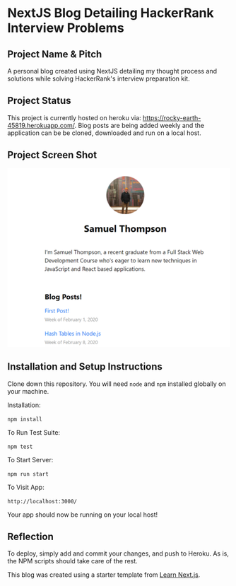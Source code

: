 # NextJS Blog Detailing HackerRank Interview Problems

## Project Name & Pitch

A personal blog created using NextJS detailing my thought process and solutions while solving HackerRank's interview preparation kit.

## Project Status

This project is currently hosted on heroku via: https://rocky-earth-45819.herokuapp.com/. Blog posts are being added weekly and the application can be be cloned, downloaded and run on a local host.

## Project Screen Shot
![Alt text](./assets/images/landingPage.png?raw=true "Home Page of Blog")

## Installation and Setup Instructions

Clone down this repository. You will need `node` and `npm` installed globally on your machine.  

Installation:

`npm install`  

To Run Test Suite:  

`npm test`  

To Start Server:

`npm run start`  

To Visit App:

`http://localhost:3000/`

Your app should now be running on your local host!

## Reflection

To deploy, simply add and commit your changes, and push to Heroku. As is, the NPM scripts should take care of the rest.


This blog was created using a starter template from [Learn Next.js](https://nextjs.org/learn).
